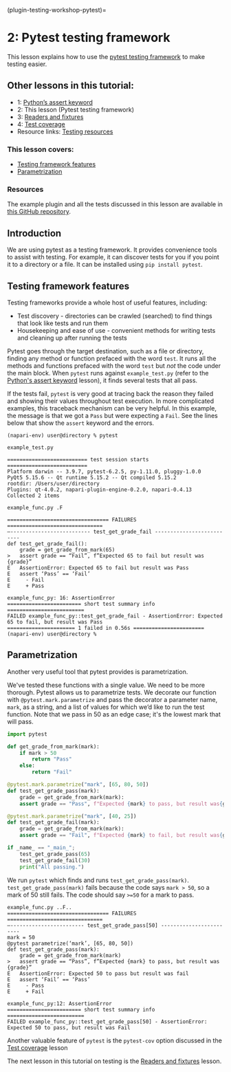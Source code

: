 (plugin-testing-workshop-pytest)=

# 2: Pytest testing framework

This lesson explains how to use the [pytest testing framework](https://docs.pytest.org/en/7.2.x/) to make testing easier.

## Other lessons in this tutorial:

- 1: [Python’s assert keyword](plugin-testing-workshop-assert)
- 2: This lesson (Pytest testing framework)
- 3: [Readers and fixtures](plugin-testing-workshop-reader-fixtures)
- 4: [Test coverage](plugin-testing-workshop-coverage)
- Resource links: [Testing resources](plugin-testing-resources)

### This lesson covers:

- [Testing framework features](#testing-framework-features)
- [Parametrization](#parametrization)

### Resources

The example plugin and all the tests discussed in this lesson are available in [this GitHub repository](https://github.com/DragaDoncila/plugin-tests).

## Introduction

We are using pytest as a testing framework. It provides convenience tools to assist with testing. For example, it can discover tests for you if you point it to a directory or a file. It can be installed using `pip install pytest`.

## Testing framework features

Testing frameworks provide a whole host of useful features, including:

- Test discovery - directories can be crawled (searched) to find things that look like tests and run them
- Housekeeping and ease of use - convenient methods for writing tests and cleaning up after running the tests

Pytest goes through the target destination, such as a file or directory, finding any method or function prefaced with the word `test`. It runs all the methods and functions prefaced with the word `test` but _not_ the code under the main block. When `pytest` runs against `example_test.py` (refer to the [Python's assert keyword](plugin-testing-workshop-assert) lesson), it finds several tests that all pass.

If the tests fail, `pytest` is very good at tracing back the reason they failed and showing their values throughout test execution. In more complicated examples, this traceback mechanism can be very helpful. In this example, the message is that we got a `Pass` but were expecting a `Fail`. See the lines below that show the `assert` keyword and the errors.

```console
(napari-env) user@directory % pytest

example_test.py

========================== test session starts ==========================
Platform darwin -- 3.9.7, pytest-6.2.5, py-1.11.0, pluggy-1.0.0
PyQt5 5.15.6 -- Qt runtime 5.15.2 -- Qt compiled 5.15.2
rootdir: /Users/user/directory
Plugins: qt-4.0.2, napari-plugin-engine-0.2.0, napari-0.4.13
Collected 2 items

example_func.py .F

================================= FAILURES ===============================
—-------------------------- test_get_grade_fail --------------------------
def test_get_grade_fail():
    grade = get_grade_from_mark(65)
>   assert grade == “Fail”, f”Expected 65 to fail but result was {grade}”
E   AssertionError: Expected 65 to fail but result was Pass
E   assert ‘Pass’ == ‘Fail’
E     - Fail
E     + Pass

example_func_py: 16: AssertionError
======================== short test summary info =========================
FAILED example_func_py::test_get_grade_fail - AssertionError: Expected 65 to fail, but result was Pass
====================== 1 failed in 0.56s =======================
(napari-env) user@directory %
```

## Parametrization

Another very useful tool that pytest provides is parametrization.

We've tested these functions with a single value. We need to be more thorough. Pytest allows us to parametrize tests. We decorate our function with `@pytest.mark.parametrize` and pass the decorator a parameter name, `mark`, as a string, and a list of values for which we’d like to run the test function. Note that we pass in 50 as an edge case; it's the lowest mark that will pass.

```python
import pytest

def get_grade_from_mark(mark):
    if mark > 50
        return "Pass"
    else:
        return "Fail"

@pytest.mark.parametrize("mark", [65, 80, 50])
def test_get_grade_pass(mark):
    grade = get_grade_from_mark(mark):
    assert grade == "Pass", f"Expected {mark} to pass, but result was{grade}"

@pytest.mark.parametrize("mark", [40, 25])
def test_get_grade_fail(mark):
    grade = get_grade_from_mark(mark):
    assert grade == "Fail", f"Expected {mark} to fail, but result was{grade}"

if _name_ == "_main_";
    test_get_grade_pass(65)
    test_get_grade_fail(30)
    print("All passing.")
```

We run `pytest` which finds and runs `test_get_grade_pass(mark)`. `test_get_grade_pass(mark)` fails because the code says `mark > 50`, so a mark of 50 still fails. The code should say `>=50` for a mark to pass.

```console
example_func.py ..F..
================================= FAILURES ===============================
—------------------------ test_get_grade_pass[50] ------------------------
mark = 50
@pytest parametrize(‘mark’, [65, 80, 50])
def test_get_grade_pass(mark):
    grade = get_grade_from_mark(mark)
>   assert grade == “Pass”, f”Expected {mark} to pass, but result was {grade}”
E   AssertionError: Expected 50 to pass but result was fail
E   assert ‘Fail’ == ‘Pass’
E     - Pass
E     + Fail

example_func_py:12: AssertionError
======================== short test summary info =========================
FAILED example_func_py::test_get_grade_pass[50] - AssertionError: Expected 50 to pass, but result was Fail
```

Another valuable feature of `pytest` is the `pytest-cov` option discussed in the [Test coverage](plugin-testing-workshop-coverage) lesson

The next lesson in this tutorial on testing is the [Readers and fixtures](plugin-testing-workshop-reader-fixtures) lesson.
